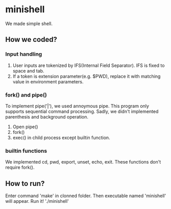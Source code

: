 # minishell

We made simple shell.

## How we coded?
### Input handling
1. User inputs are tokenized by IFS(Internal Field Separator). IFS is fixed to space and tab. 
2. If a token is extension parameter(e.g. $PWD), replace it with matching value in environment parameters.

### fork() and pipe()
To implement pipe('|'), we used annoymous pipe. This program only supports sequential command processing. Sadly, we didn't implemented parenthesis and background operation.
1. Open pipe()
2. fork()
3. exec() in child process except builtin function.

### builtin functions
We implemented cd, pwd, export, unset, echo, exit. These functions don't require fork().

## How to run?
Enter command 'make' in clonned folder. Then executable named 'minishell' will appear. Run it!
'./minishell'


